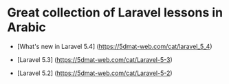 # Great collection of  Laravel lessons in Arabic

- [What's new in Laravel 5.4] (https://5dmat-web.com/cat/laravel_5_4)

- [Laravel 5.3] (https://5dmat-web.com/cat/Laravel-5-3)

- [Laravel 5.2] (https://5dmat-web.com/cat/Laravel-5-2)
